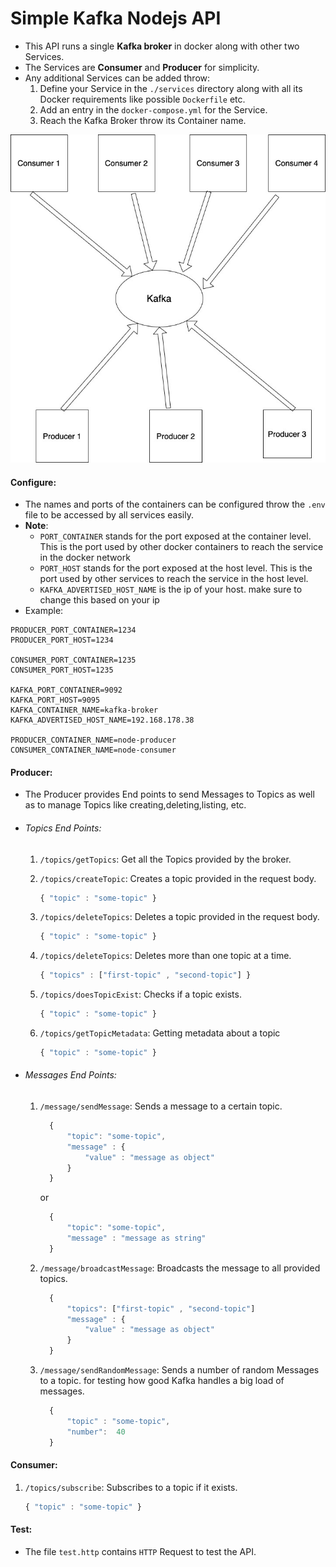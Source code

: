 # Simple Kafka Nodejs API

- This API runs a single **Kafka broker** in docker along with other two Services.
- The Services are **Consumer** and **Producer** for simplicity.
- Any additional Services can be added throw:
  1. Define your Service in the `./services` directory along with all its Docker requirements like possible `Dockerfile` etc.
  2. Add an entry in the `docker-compose.yml` for the Service.
  3. Reach the Kafka Broker throw its Container name.

![Kafka Diagram](./docs/kafka.jpg)

#### Configure:

- The names and ports of the containers can be configured throw the `.env` file to be accessed by all services easily.
- **Note**:
  - `PORT_CONTAINER` stands for the port exposed at the container level. This is the port used by other docker containers to reach the service in the docker network
  - `PORT_HOST` stands for the port exposed at the host level. This is the port used by other services to reach the service in the host level.
  - `KAFKA_ADVERTISED_HOST_NAME` is the ip of your host. make sure to change this based on your ip
- Example:

```
PRODUCER_PORT_CONTAINER=1234
PRODUCER_PORT_HOST=1234

CONSUMER_PORT_CONTAINER=1235
CONSUMER_PORT_HOST=1235

KAFKA_PORT_CONTAINER=9092
KAFKA_PORT_HOST=9095
KAFKA_CONTAINER_NAME=kafka-broker
KAFKA_ADVERTISED_HOST_NAME=192.168.178.38

PRODUCER_CONTAINER_NAME=node-producer
CONSUMER_CONTAINER_NAME=node-consumer
```

#### Producer:

- The Producer provides End points to send Messages to Topics as well as to manage Topics like creating,deleting,listing, etc.

- ###### Topics End Points:

  1. `/topics/getTopics`: Get all the Topics provided by the broker.
  2. `/topics/createTopic`: Creates a topic provided in the request body.

     ```typescript
     { "topic" : "some-topic" }
     ```

  3. `/topics/deleteTopics`: Deletes a topic provided in the request body.

     ```typescript
     { "topic" : "some-topic" }
     ```

  4. `/topics/deleteTopics`: Deletes more than one topic at a time.
     ```typescript
     { "topics" : ["first-topic" , "second-topic"] }
     ```
  5. `/topics/doesTopicExist`: Checks if a topic exists.
     ```typescript
     { "topic" : "some-topic" }
     ```
  6. `/topics/getTopicMetadata`: Getting metadata about a topic
     ```typescript
     { "topic" : "some-topic" }
     ```

- ###### Messages End Points:

  1.  `/message/sendMessage`: Sends a message to a certain topic.
      ```typescript
        {
            "topic": "some-topic",
            "message" : {
                "value" : "message as object"
            }
        }
      ```
      or
      ```typescript
        {
            "topic": "some-topic",
            "message" : "message as string"
        }
      ```
  2.  `/message/broadcastMessage`: Broadcasts the message to all provided topics.
      ```typescript
        {
            "topics": ["first-topic" , "second-topic"]
            "message" : {
                "value" : "message as object"
            }
        }
      ```
  3.  `/message/sendRandomMessage`: Sends a number of random Messages to a topic. for testing how good Kafka handles a big load of messages.

      ```typescript
        {
            "topic" : "some-topic",
            "number":  40
        }
      ```

#### Consumer:

1. `/topics/subscribe`: Subscribes to a topic if it exists.
   ```typescript
   { "topic" : "some-topic" }
   ```

#### Test:

- The file `test.http` contains `HTTP` Request to test the API.
